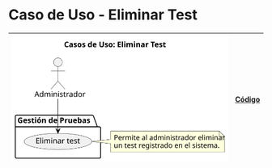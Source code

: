 # Caso de Uso - Eliminar Test

| ![Diagrama de Clases](/casos_de_uso/imagenes/administrador/Eliminar_Test.svg) |[Código](/casos_de_uso/diagrama_casos_de_uso/administrador/eliminar_test/eliminar_test.puml)|
|------------------------------------------------------------------------------------------|---|